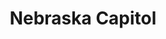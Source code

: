 ---
title: Nebraska Capitol
tags: john
image: src/files/john/Nebraska_Capitol_2000.jpg
imageBase: Nebraska_Capitol
alt: A train yard in the foreground with the Nebraska State Capitol building standing tall in the background.          
width: 2000
height: 1332
imageDate: July 2024
location: Lincoln, Nebraska
camera: Canon 5DS
metaDescription: A train yard in the foreground with the Nebraska State Capitol building standing tall in the background.
---